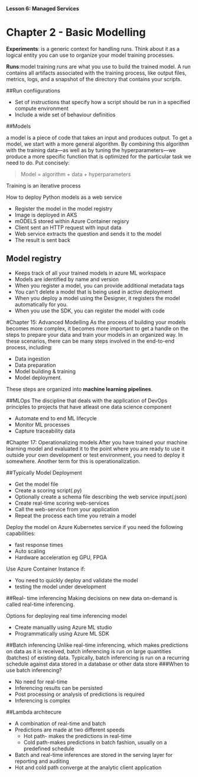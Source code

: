 **Lesson 6: Managed Services**

# Chapter 2 - Basic Modelling

**Experiments**: is a generic context for handling runs. Think about it as a logical entity you can use to organize your model training processes.
             
**Runs**:model training runs are what you use to build the trained model. A run contains all artifacts associated with the training process, like output files, metrics, logs, and a snapshot of the directory that contains your scripts.

##Run confiigurations
- Set of instructions that specify how a script should be run in a specified compute environment
- Include a wide set of behaviour definitios

##Models

a model is a piece of code that takes an input and produces output. To get a model, we start with a more general algorithm. By combining this algorithm with the training data—as well as by tuning the hyperparameters—we produce a more specific function that is optimized for the particular task we need to do. Put concisely:
>Model = algorithm + data + hyperparameters

Training is an iterative process

How to deploy Python models as a web service
- Register the model in the model registry
- Image is deployed in AKS
- mODELS stored within Azure Container regisry
- Client sent an HTTP request with input data
- Web service extracts the question and sends it to the model
- The result is sent back

## Model registry
- Keeps track of all your trained models in azure ML workspace
- Models are identified by name and version
- When you register a model, you can provide additional metadata tags
- You can't delete a model that is being used in active deployment
- When you deploy a model using the Designer, it registers the model automatically for you.
- When you use the SDK, you can register the model with code

#Chapter 15: Advanced Modelling
As the process of building your models becomes more complex, it becomes more important to get a handle on the steps to prepare your data and train your models in an organized way. In these scenarios, there can be many steps involved in the end-to-end process, including:

- Data ingestion
- Data preparation
- Model building & training
- Model deployment.

These steps are organized into **machine learning pipelines**.


##MLOps
The discipline that deals with the application of DevOps principles to projects that have atleast one data science component

- Automate end to end ML lifecycle
- Monitor ML processes
- Capture traceability data

#Chapter 17: Operationalizing models
After you have trained your machine learning model and evaluated it to the point where you are ready to use it outside your own development or test environment, you need to deploy it somewhere. Another term for this is operationalization.

##Typically Model Deployment
- Get the model file
- Create a scoring script(.py)
- Optionally create a schema file describing  the web service input(.json)
- Create real-time scoring web-services
- Call the web-service from your application
- Repeat the process each time you retrain a model

Deploy the model on Azure Kubernetes service if you need the following capabilities:
- fast response times
- Auto scaling
- Hardware acceleration eg GPU, FPGA

Use Azure Container Instance if:
- You need to quickly deploy and validate the model
- testing the model under development



##Real- time inferencing
Making decisions on new data on-demand is called real-time inferencing.

Options for deploying real time inferencing model
- Create manuallly using Azure ML studio
- Programmatically using Azure ML SDK


##Batch inferencing
Unlike real-time inferencing, which makes predictions on data as it is received, batch inferencing is run on large quantities (batches) of existing data. Typically, batch inferencing is run on a recurring schedule against data stored in a database or other data store
###When to use batch inferencing?
- No need for real-time
- Inferencing results can be persisted
- Post processing or analysis of predictions is required
- Inferencing is complex

##Lambda architecure
- A combination of real-time and batch
- Predictions are made at two different speeds
    * Hot path- makes the predictions in real-time
    * Cold path-makes predictions in batch fashion, usually on a predefined schedule
- Batch and real-time inferences are stored in the serving layer for reporting and auditing
- Hot and cold path converge at the analytic client application
